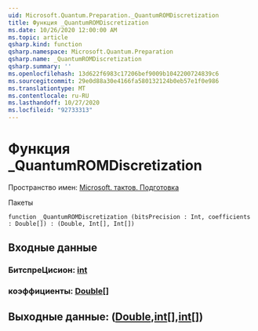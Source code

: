 ```yaml
---
uid: Microsoft.Quantum.Preparation._QuantumROMDiscretization
title: Функция _QuantumROMDiscretization
ms.date: 10/26/2020 12:00:00 AM
ms.topic: article
qsharp.kind: function
qsharp.namespace: Microsoft.Quantum.Preparation
qsharp.name: _QuantumROMDiscretization
qsharp.summary: ''
ms.openlocfilehash: 13d622f6983c17206bef9009b1042200724839c6
ms.sourcegitcommit: 29e0d88a30e4166fa580132124b0eb57e1f0e986
ms.translationtype: MT
ms.contentlocale: ru-RU
ms.lasthandoff: 10/27/2020
ms.locfileid: "92733313"
---
```

# <a name="_quantumromdiscretization-function"></a>Функция _QuantumROMDiscretization

Пространство имен: [Microsoft. тактов. Подготовка](xref:Microsoft.Quantum.Preparation)

Пакеты [](https://nuget.org/packages/)




```qsharp
function _QuantumROMDiscretization (bitsPrecision : Int, coefficients : Double[]) : (Double, Int[], Int[])
```


## <a name="input"></a>Входные данные

### <a name="bitsprecision--int"></a>БитспреЦисион: [int](xref:microsoft.quantum.lang-ref.int)




### <a name="coefficients--double"></a>коэффициенты: [Double](xref:microsoft.quantum.lang-ref.double)[]





## <a name="output--doubleintint"></a>Выходные данные: ([Double](xref:microsoft.quantum.lang-ref.double),[int](xref:microsoft.quantum.lang-ref.int)[],[int](xref:microsoft.quantum.lang-ref.int)[])

